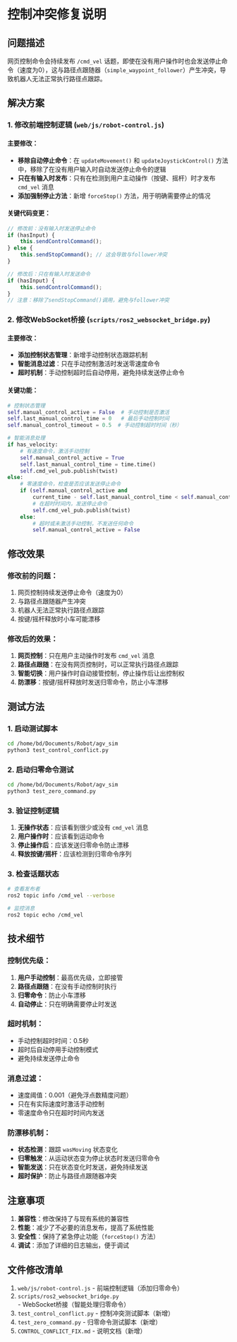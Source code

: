 # 控制冲突修复说明

## 问题描述
网页控制命令会持续发布 `/cmd_vel` 话题，即使在没有用户操作时也会发送停止命令（速度为0），这与路径点跟随器（`simple_waypoint_follower`）产生冲突，导致机器人无法正常执行路径点跟踪。

## 解决方案

### 1. 修改前端控制逻辑 (`web/js/robot-control.js`)

#### 主要修改：
- **移除自动停止命令**：在 `updateMovement()` 和 `updateJoystickControl()` 方法中，移除了在没有用户输入时自动发送停止命令的逻辑
- **只在有输入时发布**：只有在检测到用户主动操作（按键、摇杆）时才发布 `cmd_vel` 消息
- **添加强制停止方法**：新增 `forceStop()` 方法，用于明确需要停止的情况

#### 关键代码变更：
```javascript
// 修改前：没有输入时发送停止命令
if (hasInput) {
    this.sendControlCommand();
} else {
    this.sendStopCommand(); // 这会导致与follower冲突
}

// 修改后：只在有输入时发送命令
if (hasInput) {
    this.sendControlCommand();
}
// 注意：移除了sendStopCommand()调用，避免与follower冲突
```

### 2. 修改WebSocket桥接 (`scripts/ros2_websocket_bridge.py`)

#### 主要修改：
- **添加控制状态管理**：新增手动控制状态跟踪机制
- **智能消息过滤**：只在手动控制激活时发送零速度命令
- **超时机制**：手动控制超时后自动停用，避免持续发送停止命令

#### 关键功能：
```python
# 控制状态管理
self.manual_control_active = False  # 手动控制是否激活
self.last_manual_control_time = 0   # 最后手动控制时间
self.manual_control_timeout = 0.5  # 手动控制超时时间（秒）

# 智能消息处理
if has_velocity:
    # 有速度命令，激活手动控制
    self.manual_control_active = True
    self.last_manual_control_time = time.time()
    self.cmd_vel_pub.publish(twist)
else:
    # 零速度命令，检查是否应该发送停止命令
    if (self.manual_control_active and 
        current_time - self.last_manual_control_time < self.manual_control_timeout):
        # 在超时时间内，发送停止命令
        self.cmd_vel_pub.publish(twist)
    else:
        # 超时或未激活手动控制，不发送任何命令
        self.manual_control_active = False
```

## 修改效果

### 修改前的问题：
1. 网页控制持续发送停止命令（速度为0）
2. 与路径点跟随器产生冲突
3. 机器人无法正常执行路径点跟踪
4. 按键/摇杆释放时小车可能漂移

### 修改后的效果：
1. **网页控制**：只在用户主动操作时发布 `cmd_vel` 消息
2. **路径点跟随**：在没有网页控制时，可以正常执行路径点跟踪
3. **智能切换**：用户操作时自动接管控制，停止操作后让出控制权
4. **防漂移**：按键/摇杆释放时发送归零命令，防止小车漂移

## 测试方法

### 1. 启动测试脚本
```bash
cd /home/bd/Documents/Robot/agv_sim
python3 test_control_conflict.py
```

### 2. 启动归零命令测试
```bash
cd /home/bd/Documents/Robot/agv_sim
python3 test_zero_command.py
```

### 3. 验证控制逻辑
1. **无操作状态**：应该看到很少或没有 `cmd_vel` 消息
2. **用户操作时**：应该看到运动命令
3. **停止操作后**：应该发送归零命令防止漂移
4. **释放按键/摇杆**：应该检测到归零命令序列

### 3. 检查话题状态
```bash
# 查看发布者
ros2 topic info /cmd_vel --verbose

# 监控消息
ros2 topic echo /cmd_vel
```

## 技术细节

### 控制优先级：
1. **用户手动控制**：最高优先级，立即接管
2. **路径点跟随**：在没有手动控制时执行
3. **归零命令**：防止小车漂移
4. **自动停止**：只在明确需要停止时发送

### 超时机制：
- 手动控制超时时间：0.5秒
- 超时后自动停用手动控制模式
- 避免持续发送停止命令

### 消息过滤：
- 速度阈值：0.001（避免浮点数精度问题）
- 只在有实际速度时激活手动控制
- 零速度命令只在超时时间内发送

### 防漂移机制：
- **状态检测**：跟踪 `wasMoving` 状态变化
- **归零触发**：从运动状态变为停止状态时发送归零命令
- **智能发送**：只在状态变化时发送，避免持续发送
- **超时保护**：防止与路径点跟随器冲突

## 注意事项

1. **兼容性**：修改保持了与现有系统的兼容性
2. **性能**：减少了不必要的消息发布，提高了系统性能
3. **安全性**：保持了紧急停止功能（`forceStop()` 方法）
4. **调试**：添加了详细的日志输出，便于调试

## 文件修改清单

1. `web/js/robot-control.js` - 前端控制逻辑（添加归零命令）
2. `scripts/ros2_websocket_bridge.py` - WebSocket桥接（智能处理归零命令）
3. `test_control_conflict.py` - 控制冲突测试脚本（新增）
4. `test_zero_command.py` - 归零命令测试脚本（新增）
5. `CONTROL_CONFLICT_FIX.md` - 说明文档（新增）
